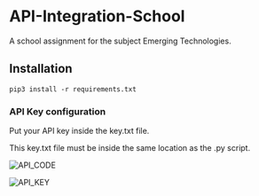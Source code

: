 # API-Integration-School
A school assignment for the subject Emerging Technologies. 

## Installation
`pip3 install -r requirements.txt`

### API Key configuration
Put your API key inside the key.txt file.

This key.txt file must be inside the same location as the .py script.

![API_CODE](https://i.imgur.com/FMr2IJj.png)

![API_KEY](https://i.imgur.com/M2O1Jwo.png)
